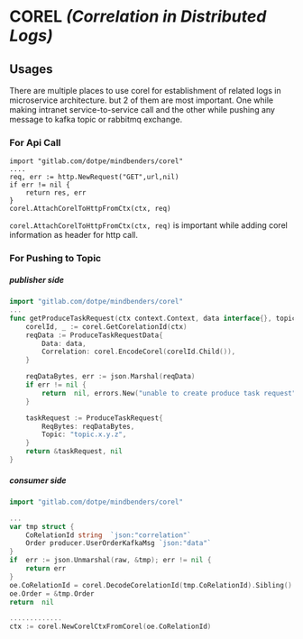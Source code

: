 # COREL ***(Correlation in Distributed Logs)***
## Usages
There are multiple places to use corel for establishment of related logs in microservice architecture. but 2 of them are most important.
One while making intranet service-to-service call and the other while pushing any message to kafka topic or rabbitmq exchange.
### For Api Call
```go=
import "gitlab.com/dotpe/mindbenders/corel"
....
req, err := http.NewRequest("GET",url,nil)
if err != nil {
	return res, err
}
corel.AttachCorelToHttpFromCtx(ctx, req)
```

`corel.AttachCorelToHttpFromCtx(ctx, req)` is important while adding corel information as header for http call.
### For Pushing to Topic
##### publisher side
```go
import "gitlab.com/dotpe/mindbenders/corel"
...
func getProduceTaskRequest(ctx context.Context, data interface{}, topic string) (*ProduceTaskRequest, error) {
	corelId, _ := corel.GetCorelationId(ctx)
	reqData := ProduceTaskRequestData{
		Data: data,
		Correlation: corel.EncodeCorel(corelId.Child()),
	}

	reqDataBytes, err := json.Marshal(reqData)
	if err != nil {
		return  nil, errors.New("unable to create produce task request")
	}

	taskRequest := ProduceTaskRequest{
		ReqBytes: reqDataBytes,
		Topic: "topic.x.y.z",
	}
	return &taskRequest, nil
}
```
##### consumer side
```go
import "gitlab.com/dotpe/mindbenders/corel"

...
var tmp struct {
	CoRelationId string  `json:"correlation"`
	Order producer.UserOrderKafkaMsg `json:"data"`
}
if  err := json.Unmarshal(raw, &tmp); err != nil {
	return err
}
oe.CoRelationId = corel.DecodeCorelationId(tmp.CoRelationId).Sibling()
oe.Order = &tmp.Order
return  nil

.............
ctx := corel.NewCorelCtxFromCorel(oe.CoRelationId)

```
